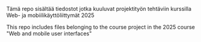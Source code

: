 Tämä repo sisältää tiedostot jotka kuuluvat projektityön tehtäviin kurssilla Web- ja mobiilikäyttöliittymät 2025

This repo includes files belonging to the course project in the 2025 course "Web and mobile user interfaces"
